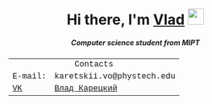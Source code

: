 <h1 align="center">Hi there, I'm <a href="https://github.com/karetskiiVO" target="_blank">Vlad</a> 
<img src="https://github.com/blackcater/blackcater/raw/main/images/Hi.gif" height="32"/></h1>
<h5 align="center">Computer science student from MIPT</h5>

<font size="12" face="Courier new">


<table align=margin-right>
    <tr>
        <td colspan="2" style="text-align:center">Contacts</td>
    </tr>
    <tr>
        <td>E-mail:</td>
        <td>karetskii.vo@phystech.edu</td>
    </tr>
    <tr>
        <td><a href="https://vk.com">VK</td>
        <td><a href="https://vk.com/vlad_veliky/">Влад Карецкий</a></td>
    </tr>
</table>

</font>